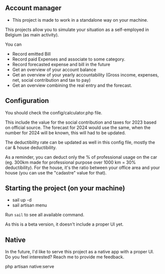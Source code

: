 ## Account manager

- This project is made to work in a standalone way on your machine.

This projects allow you to simulate your situation as a self-employed in Belgium (as main activity).

You can

- Record emitted Bill
- Record paid Expenses and associate to some category.
- Record forecasted expense and bill in the future 
- Get an overview of your account balance
- Get an overview of your yearly accountability (Gross income, expenses, net, social contribution and tax to pay)
- Get an overview combining the real entry and the forecast.

## Configuration

You should check the config/calculator.php file.

This include the value for the social contribution and taxes for 2023 based on official source. 
The forecast for 2024 would use the same, when the number for 2024 will be known, this will had to be updated.

The deductibility rate can be updated as well in this config file, mostly the car & house deductibility.

As a reminder, you can deduct only the % of professional usage on the car (eg. 300km made for professional purpose over 1000 km = 30% deductibility).
For the house, it's the ratio between your office area and your house (you can use the "cadastre" value for that).

## Starting the project (on your machine)

- sail up -d
- sail artisan menu

Run `sail` to see all available command.

As this is a beta version, it doesn't include a proper UI yet.

## Native 

In the future, I'd like to serve this project as a native app with a proper UI. Do you feel interested? Reach me to provide me feedback.

php artisan native:serve
